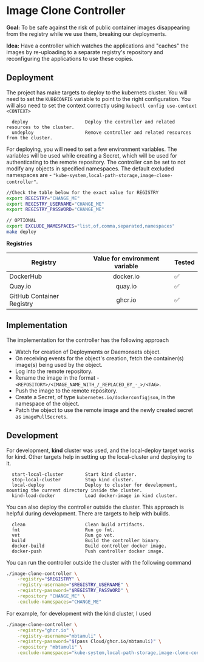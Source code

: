 # Image Clone Controller

**Goal:** To be safe against the risk of public container images disappearing from the registry while we use them, breaking our deployments.

**Idea:** Have a controller which watches the applications and "caches" the images by re-uploading to a separate registry's repository and reconfiguring the applications to use these copies.

## Deployment

The project has make targets to deploy to the kubernets cluster. You will need to set the `KUBECONFIG` variable to point to the right configuration. You will also need to set the context correctly using `kubectl config use-context <CONTEXT>`

```
  deploy                     Deploy the controller and related resources to the cluster.
  undeploy                   Remove controller and related resources from the cluster.
```

For deploying, you will need to set a few environment variables. The variables will be used while creating a Secret, which will be used for authenticating to the remote repository. The controller can be set to not modify any objects in specified namespaces. The default excluded namespaces are - `"kube-system,local-path-storage,image-clone-controller"`.

```sh
//Check the table below for the exact value for REGISTRY
export REGISTRY="CHANGE_ME"
export REGISTRY_USERNAME="CHANGE_ME"
export REGISTRY_PASSWORD="CHANGE_ME"

// OPTIONAL
export EXCLUDE_NAMESPACES="list,of,comma,separated,namespaces"
make deploy
```

**Registries**

| Registry                  | Value for environment variable | Tested             |
|---------------------------|:------------------------------:|--------------------|
| DockerHub                 | docker.io                      | :white_check_mark: |
| Quay.io                   | quay.io                        | :white_check_mark: |
| GitHub Container Registry | ghcr.io                        | :white_check_mark: |

## Implementation

The implementation for the controller has the following approach
 - Watch for creation of Deployments or Daemonsets object.
 - On receiving events for the object's creation, fetch the container(s) image(s) being used by the object.
 - Log into the remote repository.
 - Rename the image in the format - `<REPOSITORY>/<IMAGE_NAME_WITH_/_REPLACED_BY_-_>/<TAG>`.
 - Push the image to the remote repository.
 - Create a Secret, of type `kubernetes.io/dockerconfigjson`, in the namespace of the object.
 - Patch the object to use the remote image and the newly created secret as `imagePullSecrets`.


## Development

For development, **kind** cluster was used, and the local-deploy target works for kind. Other targets help in setting up the local-cluster and deploying to it.

```
  start-local-cluster        Start kind cluster.
  stop-local-cluster         Stop kind cluster.
  local-deploy               Deploy to cluster for development, mounting the current directory inside the cluster.
  kind-load-docker           Load docker-image in kind cluster.
```

You can also deploy the controller outside the cluster. This approach is helpful during development. There are targets to help with builds.
```
  clean                      Clean build artifacts.
  fmt                        Run go fmt.
  vet                        Run go vet.
  build                      Build the controller binary.
  docker-build               Build controller docker image.
  docker-push                Push controller docker image.
```

You can run the controller outside the cluster with the following command
```sh
./image-clone-controller \
    -registry="$REGISTRY" \
    -registry-username="$REGISTRY_USERNAME" \
    -registry-password="$REGISTRY_PASSWORD" \
    -repository "CHANGE_ME" \
    -exclude-namespaces="CHANGE_ME"
```

For example, for development with the kind cluster, I used
```sh
./image-clone-controller \
    -registry="ghcr.io" \
    -registry-username="mbtamuli" \
    -registry-password="$(pass Cloud/ghcr.io/mbtamuli)" \
    -repository "mbtamuli" \
    -exclude-namespaces="kube-system,local-path-storage,image-clone-controller"
```
